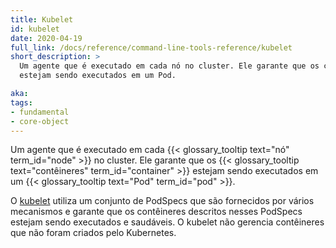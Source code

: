 ```yaml
---
title: Kubelet
id: kubelet
date: 2020-04-19
full_link: /docs/reference/command-line-tools-reference/kubelet
short_description: >
  Um agente que é executado em cada nó no cluster. Ele garante que os contêineres
  estejam sendo executados em um Pod.

aka: 
tags:
- fundamental
- core-object
---
```

 Um agente que é executado em cada {{< glossary_tooltip text="nó" term_id="node" >}}
no cluster. Ele garante que os {{< glossary_tooltip text="contêineres" term_id="container" >}}
 estejam sendo executados em um {{< glossary_tooltip text="Pod" term_id="pod" >}}.

<!--more--> 

O [kubelet](/docs/reference/command-line-tools-reference/kubelet/) utiliza um conjunto de 
PodSpecs que são fornecidos por vários mecanismos e garante que os contêineres descritos nesses 
PodSpecs estejam sendo executados e saudáveis. O kubelet não gerencia contêineres que não 
foram criados pelo Kubernetes.
